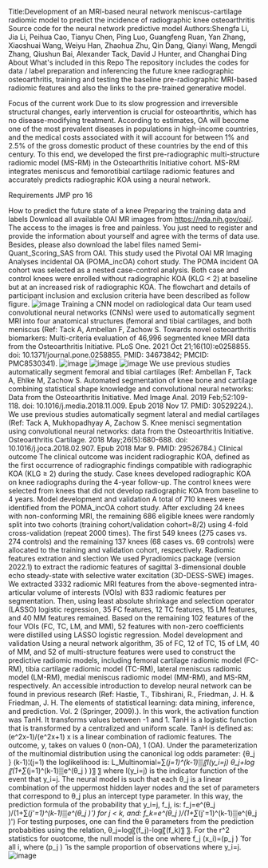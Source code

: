 Title:Development of an MRI-based neural network meniscus-cartilage radiomic model to predict the incidence of radiographic knee osteoarthritis
Source code for the neural network predictive model
Authors:Shengfa Li, Jia Li, Peihua Cao, Tianyu Chen, Ping Luo, Guangfeng Ruan, Yan Zhang, Xiaoshuai Wang, Weiyu Han, Zhaohua Zhu, Qin Dang, Qianyi Wang, Mengdi Zhang, Qiushun Bai, Alexander Tack, David J Hunter, and Changhai Ding
About
What's included in this Repo
The repository includes the codes for data / label preparation and inferencing the future knee radiographic osteoarthritis, training and testing the baseline pre-radiographic MRI-based radiomic features and also the links to the pre-trained generative model.

Focus of the current work
Due to its slow progression and irreversible structural changes, early intervention is crucial for osteoarthritis, which has no disease-modifying treatment. According to estimates, OA will become one of the most prevalent diseases in populations in high-income countries, and the medical costs associated with it will account for between 1% and 2.5% of the gross domestic product of these countries by the end of this century. To this end, we developed the first pre-radiographic multi-structure radiomic model (MS-RM) in the Osteoarthritis Initiative cohort. MS-RM integrates meniscus and femorotibial cartilage radiomic features and accurately predicts radiographic KOA using a neural network.

Requirements
JMP pro 16

How to predict the future state of a knee
Preparing the training data and labels
Download all available OAI MR images from https://nda.nih.gov/oai/. The access to the images is free and painless. You just need to register and provide the information about yourself and agree with the terms of data use. Besides, please also download the label files named Semi-Quant_Scoring_SAS from OAI.
This study used the Pivotal OAI MR Imaging Analyses incidental OA (POMA_incOA) cohort study. The POMA incident OA cohort was selected as a nested case-control analysis. Both case and control knees were enrolled without radiographic KOA (KLG < 2) at baseline but at an increased risk of radiographic KOA. The flowchart and details of participant inclusion and exclusion criteria have been described as follow figure.
![image](https://user-images.githubusercontent.com/86773182/218366428-208a8387-c3e5-4149-8b45-67d32a28f522.png)
Training a CNN model on radiological data
Our team used convolutional neural networks (CNNs) were used to automatically segment MRI into four anatomical structures (femoral and tibial cartilages, and both meniscus (Ref: Tack A, Ambellan F, Zachow S. Towards novel osteoarthritis biomarkers: Multi-criteria evaluation of 46,996 segmented knee MRI data from the Osteoarthritis Initiative. PLoS One. 2021 Oct 21;16(10):e0258855. doi: 10.1371/journal.pone.0258855. PMID: 34673842; PMCID: PMC8530341).
![image](https://user-images.githubusercontent.com/86773182/218366522-ddc9eadc-292b-4ca7-b23b-32cf935d3656.png)
![image](https://user-images.githubusercontent.com/86773182/218366535-b8efa522-9c92-4d0c-838d-ef5578b0d3a3.png)
![image](https://user-images.githubusercontent.com/86773182/218366547-d14cfc1c-1431-4cb4-ba57-0931a5e646cd.png)
We use previous studies automatically segment femoral and tibial cartilages (Ref: Ambellan F, Tack A, Ehlke M, Zachow S. Automated segmentation of knee bone and cartilage combining statistical shape knowledge and convolutional neural networks: Data from the Osteoarthritis Initiative. Med Image Anal. 2019 Feb;52:109-118. doi: 10.1016/j.media.2018.11.009. Epub 2018 Nov 17. PMID: 30529224.).
We use previous studies automatically segment lateral and medial cartilages (Ref: Tack A, Mukhopadhyay A, Zachow S. Knee menisci segmentation using convolutional neural networks: data from the Osteoarthritis Initiative. Osteoarthritis Cartilage. 2018 May;26(5):680-688. doi: 10.1016/j.joca.2018.02.907. Epub 2018 Mar 9. PMID: 29526784.)
Clinical outcome
The clinical outcome was incident radiographic KOA, defined as the first occurrence of radiographic findings compatible with radiographic KOA (KLG ≥ 2) during the study. Case knees developed radiographic KOA on knee radiographs during the 4-year follow-up. The control knees were selected from knees that did not develop radiographic KOA from baseline to 4 years.
Model development and validation
A total of 710 knees were identified from the POMA_incOA cohort study. After excluding 24 knees with non-conforming MRI, the remaining 686 eligible knees were randomly split into two cohorts (training cohort/validation cohort=8/2) using 4-fold cross-validation (repeat 2000 times). The first 549 knees (275 cases vs. 274 controls) and the remaining 137 knees (68 cases vs. 69 controls) were allocated to the training and validation cohort, respectively.
Radiomic features extration and slection
We used Pyradiomics package (version 2022.1) to extract the radiomic features of sagittal 3-dimensional double echo steady-state with selective water excitation (3D-DESS-SWE) images. We extracted 3332 radiomic MRI features from the above-segmented intra-articular volume of interests (VOIs) with 833 radiomic features per segmentation. Then, using least absolute shrinkage and selection operator (LASSO) logistic regression, 35 FC features, 12 TC features, 15 LM features, and 40 MM features remained. Based on the remaining 102 features of the four VOIs (FC, TC, LM, and MM), 52 features with non-zero coefficients were distilled using LASSO logistic regression. 
Model development and validation
Using a neural network algorithm, 35 of FC, 12 of TC, 15 of LM, 40 of MM, and 52 of multi-structure features were used to construct the predictive radiomic models, including femoral cartilage radiomic model (FC-RM), tibia cartilage radiomic model (TC-RM), lateral meniscus radiomic model (LM-RM), medial meniscus radiomic model (MM-RM), and MS-RM, respectively.
An accessible introduction to develop neural network can be found in previous research (Ref: Hastie, T., Tibshirani, R., Friedman, J. H. & Friedman, J. H. The elements of statistical learning: data mining, inference, and prediction. Vol. 2 (Springer, 2009).). In this work, the activation function was TanH. It transforms values between -1 and 1. TanH is a logistic function that is transformed by a centralized and uniform scale. TanH is defined as:
(e^2x-1)/(e^2x+1)
x is a linear combination of radiomic features.
The outcome, y, takes on values 0 (non-OA), 1 (OA). Under the parameterization of the multinomial distribution using the canonical log odds parameter:
{θ_j }  (k-1)¦(j=1)
the loglikelihood is:
L_Multinomial=∑_(j=1)^(k-1)▒〖I(y_i=j) θ_j+log⁡〖(1+∑_(j=1)^(k-1)▒e^(θ_j ) )〗 〗
where I(y_i=j) is the indicator function of the event that y_i=j. The neural model is such that each θ_j is a linear combination of the uppermost hidden layer nodes and the set of parameters that correspond to θ_j plus an intercept type parameter. In this way, the prediction formula of the probability that y_i=j, f_j, is:
f_j=e^(θ_j )/(1+∑_(j'=1)^(k-1)▒e^(θ_j )')
for j < k, and:
f_k=e^(θ_j )/(1+∑_(j'=1)^(k-1)▒e^(θ_j )')
For testing purposes, one can find the θ parameters from the prediction probabities using the relation, θ_j=log⁡〖(f_j)-log⁡〖(f_k)〗 〗. For the r^2 statistics for ouotcome, the null model is the one where f_j (x_i)=(p_j ) ̂ for all i, where (p_j ) ̂ is the sample proportion of observations where y_i=j. 
![image](https://user-images.githubusercontent.com/86773182/218367584-fa3d8d41-73f0-459d-bd34-f7ba107e8efa.png)



  
